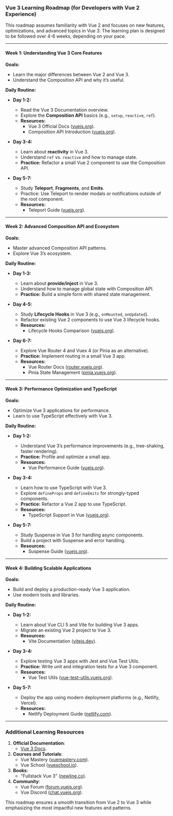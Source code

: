 ### Vue 3 Learning Roadmap (for Developers with Vue 2 Experience)

This roadmap assumes familiarity with Vue 2 and focuses on new features, optimizations, and advanced topics in Vue 3. The learning plan is designed to be followed over 4-6 weeks, depending on your pace.

---

#### **Week 1: Understanding Vue 3 Core Features**

**Goals:**
- Learn the major differences between Vue 2 and Vue 3.
- Understand the Composition API and why it’s useful.

**Daily Routine:**
- **Day 1-2:**
  - Read the Vue 3 Documentation overview.
  - Explore the **Composition API** basics (e.g., `setup`, `reactive`, `ref`).
  - **Resources:**
    - Vue 3 Official Docs ([vuejs.org](https://vuejs.org)).
    - Composition API Introduction ([vuejs.org](https://vuejs.org/guide/extras/composition-api-introduction.html)).

- **Day 3-4:**
  - Learn about **reactivity** in Vue 3.
  - Understand `ref` vs. `reactive` and how to manage state.
  - **Practice:** Refactor a small Vue 2 component to use the Composition API.

- **Day 5-7:**
  - Study **Teleport**, **Fragments**, and **Emits**.
  - Practice: Use Teleport to render modals or notifications outside of the root component.
  - **Resources:**
    - Teleport Guide ([vuejs.org](https://vuejs.org/guide/components/teleport.html)).

---

#### **Week 2: Advanced Composition API and Ecosystem**

**Goals:**
- Master advanced Composition API patterns.
- Explore Vue 3’s ecosystem.

**Daily Routine:**
- **Day 1-3:**
  - Learn about **provide/inject** in Vue 3.
  - Understand how to manage global state with Composition API.
  - **Practice:** Build a simple form with shared state management.

- **Day 4-5:**
  - Study **Lifecycle Hooks** in Vue 3 (e.g., `onMounted`, `onUpdated`).
  - Refactor existing Vue 2 components to use Vue 3 lifecycle hooks.
  - **Resources:**
    - Lifecycle Hooks Comparison ([vuejs.org](https://vuejs.org/guide/essentials/lifecycle.html)).

- **Day 6-7:**
  - Explore Vue Router 4 and Vuex 4 (or Pinia as an alternative).
  - **Practice:** Implement routing in a small Vue 3 app.
  - **Resources:**
    - Vue Router Docs ([router.vuejs.org](https://router.vuejs.org)).
    - Pinia State Management ([pinia.vuejs.org](https://pinia.vuejs.org)).

---

#### **Week 3: Performance Optimization and TypeScript**

**Goals:**
- Optimize Vue 3 applications for performance.
- Learn to use TypeScript effectively with Vue 3.

**Daily Routine:**
- **Day 1-2:**
  - Understand Vue 3’s performance improvements (e.g., tree-shaking, faster rendering).
  - **Practice:** Profile and optimize a small app.
  - **Resources:**
    - Vue Performance Guide ([vuejs.org](https://vuejs.org/guide/scaling/performance.html)).

- **Day 3-4:**
  - Learn how to use TypeScript with Vue 3.
  - Explore `defineProps` and `defineEmits` for strongly-typed components.
  - **Practice:** Refactor a Vue 2 app to use TypeScript.
  - **Resources:**
    - TypeScript Support in Vue ([vuejs.org](https://vuejs.org/guide/typescript/overview.html)).

- **Day 5-7:**
  - Study Suspense in Vue 3 for handling async components.
  - Build a project with Suspense and error handling.
  - **Resources:**
    - Suspense Guide ([vuejs.org](https://vuejs.org/guide/components/suspense.html)).

---

#### **Week 4: Building Scalable Applications**

**Goals:**
- Build and deploy a production-ready Vue 3 application.
- Use modern tools and libraries.

**Daily Routine:**
- **Day 1-2:**
  - Learn about Vue CLI 5 and Vite for building Vue 3 apps.
  - Migrate an existing Vue 2 project to Vue 3.
  - **Resources:**
    - Vite Documentation ([vitejs.dev](https://vitejs.dev)).

- **Day 3-4:**
  - Explore testing Vue 3 apps with Jest and Vue Test Utils.
  - **Practice:** Write unit and integration tests for a Vue 3 component.
  - **Resources:**
    - Vue Test Utils ([vue-test-utils.vuejs.org](https://vue-test-utils.vuejs.org)).

- **Day 5-7:**
  - Deploy the app using modern deployment platforms (e.g., Netlify, Vercel).
  - **Resources:**
    - Netlify Deployment Guide ([netlify.com](https://www.netlify.com)).

---

### Additional Learning Resources

1. **Official Documentation**: 
   - [Vue 3 Docs](https://vuejs.org).
2. **Courses and Tutorials**:
   - Vue Mastery ([vuemastery.com](https://www.vuemastery.com)).
   - Vue School ([vueschool.io](https://vueschool.io)).
3. **Books**:
   - "Fullstack Vue 3" ([newline.co](https://www.newline.co/vue/)).
4. **Community**:
   - Vue Forum ([forum.vuejs.org](https://forum.vuejs.org)).
   - Vue Discord ([chat.vuejs.org](https://chat.vuejs.org)).

This roadmap ensures a smooth transition from Vue 2 to Vue 3 while emphasizing the most impactful new features and patterns.

